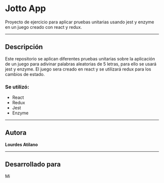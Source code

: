 # Jotto App

Proyecto de ejercicio para aplicar pruebas unitarias usando jest y enzyme en un juego creado con react y redux.

---
## Descripción
Este repositorio se aplican diferentes pruebas unitarias sobre la aplicación de un juego para adivinar palabras aleatorias de 5 letras, para ello se usará jest y enzyme. El juego sera creado en react y se utilizará redux para los cambios de estado.

### Se utilizó:
* React
* Redux
* Jest
* Enzyme

---
## Autora

**Lourdes Atilano**

---
## Desarrollado para 
Mi